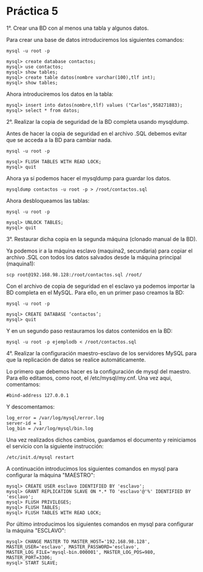 **Práctica 5**
==============

1°. Crear una BD con al menos una tabla y algunos datos.

Para crear una base de datos introduciremos los siguientes comandos:
```shell
mysql -u root -p
```
```mysql
mysql> create database contactos;
mysql> use contactos;
mysql> show tables;
mysql> create table datos(nombre varchar(100),tlf int);
mysql> show tables;
```
Ahora introduciremos los datos en la tabla:
```mysql
mysql> insert into datos(nombre,tlf) values ("Carlos",958271883);
mysql> select * from datos;
```

2°. Realizar la copia de seguridad de la BD completa usando mysqldump.

Antes de hacer la copia de seguridad en el archivo .SQL debemos evitar que se acceda a la BD para cambiar nada.
```shell
mysql -u root -p
```
```mysql
mysql> FLUSH TABLES WITH READ LOCK; 
mysql> quit
```
Ahora ya sí podemos hacer el mysqldump para guardar los datos.
```shell
mysqldump contactos -u root -p > /root/contactos.sql
```
Ahora desbloqueamos las tablas:
```shell
mysql -u root -p
```
```mysql
mysql> UNLOCK TABLES; 
mysql> quit
```

3°. Restaurar dicha copia en la segunda máquina (clonado manual de la BD).

Ya podemos ir a la máquina esclavo (maquina2, secundaria) para copiar el archivo .SQL con todos los datos salvados desde la máquina principal (maquina1):
```shell
scp root@192.168.98.128:/root/contactos.sql /root/
```
Con el archivo de copia de seguridad en el esclavo ya podemos importar la BD completa en el MySQL. Para ello, en un primer paso creamos la BD:
```shell
mysql -u root -p
```
```mysql
mysql> CREATE DATABASE ‘contactos’; 
mysql> quit
```
Y en un segundo paso restauramos los datos contenidos en la BD:
```shell
mysql -u root -p ejemplodb < /root/contactos.sql
```

4°. Realizar la configuración maestro-esclavo de los servidores MySQL para que la replicación de datos se realice automáticamente.

Lo primero que debemos hacer es la configuración de mysql del maestro. Para ello editamos, como root, el /etc/mysql/my.cnf. Una vez aqui, comentamos:
```shell
#bind-address 127.0.0.1
```
Y descomentamos:
```shell
log_error = /var/log/mysql/error.log
server-id = 1
log_bin = /var/log/mysql/bin.log
```
Una vez realizados dichos cambios, guardamos el documento y reiniciamos el servicio con la siguiente instrucción:
```shell
/etc/init.d/mysql restart
```
A continuación introducimos los siguientes comandos en mysql para configurar la máquina "MAESTRO":
```mysql
mysql> CREATE USER esclavo IDENTIFIED BY 'esclavo';
mysql> GRANT REPLICATION SLAVE ON *.* TO 'esclavo'@'%' IDENTIFIED BY 'esclavo';
mysql> FLUSH PRIVILEGES;
mysql> FLUSH TABLES;
mysql> FLUSH TABLES WITH READ LOCK;
```
Por último introducimos los siguientes comandos en mysql para configurar la máquina "ESCLAVO":
```mysql
mysql> CHANGE MASTER TO MASTER_HOST='192.168.98.128', MASTER_USER='esclavo', MASTER_PASSWORD='esclavo', MASTER_LOG_FILE='mysql-bin.000001', MASTER_LOG_POS=980, MASTER_PORT=3306;
mysql> START SLAVE;
```
